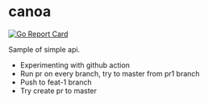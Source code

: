 # canoa

[![Go Report Card](https://goreportcard.com/badge/github.com/milhamhidayat/canoa)](https://goreportcard.com/report/github.com/milhamhidayat/canoa)

Sample of simple api.

- Experimenting with github action
- Run pr on every branch, try to master from pr1 branch
- Push to feat-1 branch
- Try create pr to master
